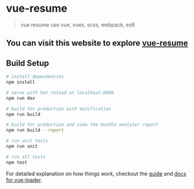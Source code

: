 # vue-resume

> vue resume use vue, vuex, scss, webpack, es6
## You can visit this website to explore [vue-resume](https://imgwho.github.io/jirengu/vue10-vuex4/dist/index.html)
## Build Setup

``` bash
# install dependencies
npm install

# serve with hot reload at localhost:8080
npm run dev

# build for production with minification
npm run build

# build for production and view the bundle analyzer report
npm run build --report

# run unit tests
npm run unit

# run all tests
npm test
```

For detailed explanation on how things work, checkout the [guide](http://vuejs-templates.github.io/webpack/) and [docs for vue-loader](http://vuejs.github.io/vue-loader).
